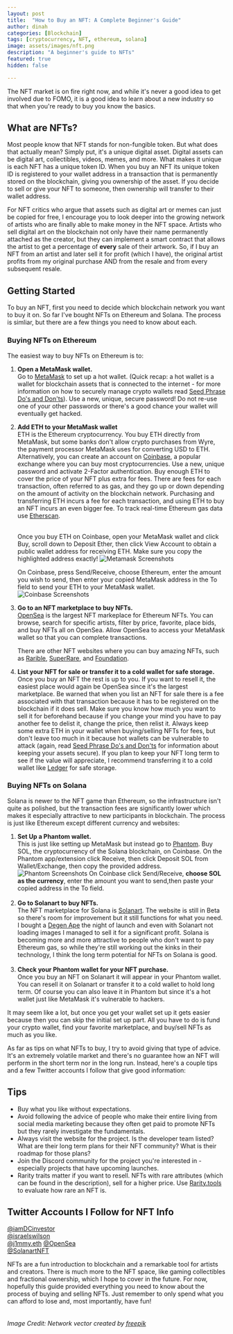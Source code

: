 ```yaml
---
layout: post
title:  "How to Buy an NFT: A Complete Beginner's Guide"
author: dinah
categories: [Blockchain]
tags: [cryptocurrency, NFT, ethereum, solana]
image: assets/images/nft.png
description: "A beginner's guide to NFTs"
featured: true
hidden: false

---
```



The NFT market is on fire right now, and while it's never a good idea to get involved due to FOMO, it is a good idea to learn about a new industry so that when you're ready to buy you know the basics.  

## What are NFTs?
Most people know that NFT stands for non-fungible token. But what does that actually mean? Simply put, it's a unique digital asset. Digital assets can be digital art, collectibles, videos, memes, and more. What makes it unique is each NFT has a unique token ID. When you buy an NFT its unique token ID is registered to your wallet address in a transaction that is permanently stored on the blockchain, giving you ownership of the asset. If you decide to sell or give your NFT to someone, then ownership will transfer to their wallet address.  

For NFT critics who argue that assets such as digital art or memes can just be copied for free, I encourage you to look deeper into the growing network of artists who are finally able to make money in the NFT space. Artists who sell digital art on the blockchain not only have their name permanently attached as the creator, but they can implement a smart contract that allows the artist to get a percentage of **every** sale of their artwork. So, if I buy an NFT from an artist and later sell it for profit (which I have), the original artist profits from my original purchase AND from the resale and from every subsequent resale.   

## Getting Started
To buy an NFT, first you need to decide which blockchain network you want to buy it on. So far I've bought NFTs on Ethereum and Solana. The process is simliar, but there are a few things you need to know about each.  

### Buying NFTs on Ethereum
The easiest way to buy NFTs on Ethereum is to:
1. **Open a MetaMask wallet.**  
   Go to [MetaMask](https://metamask.io/) to set up a hot wallet. (Quick recap: a hot wallet is a wallet for blockchain assets that is connected to the internet - for more information on how to securely manage crypto wallets read [Seed Phrase Do's and Don'ts](https://cybergirldinah.github.io/seed-phrases/)). Use a new, unique, secure password! Do not re-use one of your other passwords or there's a good chance your wallet will eventually get hacked.
   
2. **Add ETH to your MetaMask wallet**  
   ETH is the Ethereum cryptocurrency. You buy ETH directly from MetaMask, but some banks don't allow crypto purchases from Wyre, the payment processor MetaMask uses for converting USD to ETH. Alternatively, you can create an account on [Coinbase](https://www.coinbase.com/), a popular exchange where you can buy most cryptocurrencies. Use a new, unique password and activate 2-Factor authentication. Buy enough ETH to cover the price of your NFT plus extra for fees. There are fees for each transaction, often referred to as gas, and they go up or down depending on the amount of activity on the blockchain network. Purchasing and transferring ETH incurs a fee for each transaction, and using ETH to buy an NFT incurs an even bigger fee. To track real-time Ethereum gas data use [Etherscan](https://etherscan.io/gastracker).<br><br>

   Once you buy ETH on Coinbase, open your MetaMask wallet and click Buy, scroll down to Deposit Ether, then click View Account to obtain a public wallet address for receiving ETH. Make sure you copy the highlighted address exactly! 
   ![Metamask Screenshots](/assets/images/metamask.png)  

   On Coinbase, press Send/Receive, choose Ethereum, enter the amount you wish to send, then enter your copied MetaMask address in the To field to send your ETH to your MetaMask wallet.
   ![Coinbase Screenshots](/assets/images/coinbase.png)  <br>
   
  
3. **Go to an NFT marketplace to buy NFTs.**  
   [OpenSea](https://opensea.io/) is the largest NFT markeplace for Ethereum NFTs. You can browse, search for specific artists, filter by price, favorite, place bids, and buy NFTs all on OpenSea. Allow OpenSea to access your MetaMask wallet so that you can complete transactions.  

   There are other NFT websites where you can buy amazing NFTs, such as [Rarible](https://rarible.com/), [SuperRare](https://superrare.com/), and [Foundation](https://foundation.app/).<br> 

4. **List your NFT for sale or transfer it to a cold wallet for safe storage.**  
Once you buy an NFT the rest is up to you. If you want to resell it, the easiest place would again be OpenSea since it's the largest marketplace. Be warned that when you list an NFT for sale there is a fee associated with that transaction because it has to be registered on the blockchain if it does sell. Make sure you know how much you want to sell it for beforehand because if you change your mind you have to pay another fee to delist it, change the price, then relist it. Always keep some extra ETH in your wallet when buying/selling NFTs for fees, but don't leave too much in it because hot wallets can be vulnerable to attack (again, read [Seed Phrase Do's and Don'ts](https://cybergirldinah.github.io/seed-phrases/) for information about keeping your assets secure). If you plan to keep your NFT long term to see if the value will appreciate, I recommend transferring it to a cold wallet like [Ledger](https://www.ledger.com/) for safe storage.  

### Buying NFTs on Solana
Solana is newer to the NFT game than Ethereum, so the infrastructure isn't quite as polished, but the transaction fees are significantly lower which makes it especially attractive to new participants in blockchain. The process is just like Ethereum except different currency and websites:  

1. **Set Up a Phantom wallet.**  
   This is just like setting up MetaMask but instead go to [Phantom](https://phantom.app/). Buy SOL, the cryptocurrency of the Solana blockchain, on Coinbase. On the Phantom app/extension click Receive, then click Deposit SOL from Wallet/Exchange, then copy the provided address. 
   ![Phantom Screenshots](/assets/images/phantom.png)
   On Coinbase click Send/Receive, **choose SOL as the currency**, enter the amount you want to send,then paste your copied address in the To field. <br><br>
2. **Go to Solanart to buy NFTs.**  
   The NFT marketplace for Solana is [Solanart](https://solanart.io/). The website is still in Beta so there's room for improvement but it still functions for what you need. I bought a [Degen Ape](https://solanart.io/collections/degenape) the night of launch and even with Solanart not loading images I managed to sell it for a significant profit. Solana is becoming more and more attractive to people who don't want to pay Ethereum gas, so while they're still working out the kinks in their technology, I think the long term potential for NFTs on Solana is good.<br><br>
3. **Check your Phantom wallet for your NFT purchase.**  
   Once you buy an NFT on Solanart it will appear in your Phantom wallet. You can resell it on Solanart or transfer it to a cold wallet to hold long term. Of course you can also leave it in Phantom but since it's a hot wallet just like MetaMask it's vulnerable to hackers.  

It may seem like a lot, but once you get your wallet set up it gets easier because then you can skip the initial set up part. All you have to do is fund your crypto wallet, find your favorite marketplace, and buy/sell NFTs as much as you like.  
 
As far as tips on what NFTs to buy, I try to avoid giving that type of advice. It's an extremely volatile market and there's no guarantee how an NFT will perform in the short term nor in the long run. Instead, here's a couple tips and a few Twitter accounts I follow that give good information:

## Tips
 - Buy what you like without expectations.  
 - Avoid following the advice of people who make their entire living from social media marketing because they often get paid to promote NFTs but they rarely investigate the fundamentals.
 - Always visit the website for the project. Is the developer team listed? What are their long term plans for their NFT community? What is their roadmap for those plans?
 - Join the Discord community for the project you're interested in - especially projects that have upcoming launches.
 - Rarity traits matter if you want to resell. NFTs with rare attributes (which can be found in the description), sell for a higher price. Use [Rarity.tools](https://rarity.tools/) to evaluate how rare an NFT is.

## Twitter Accounts I Follow for NFT Info
[@iamDCinvestor](https://twitter.com/iamDCinvestor)  
[@israelswilson](https://twitter.com/israelswilson)  
[@j1mmy.eth](https://twitter.com/j1mmyeth)
[@OpenSea](https://twitter.com/opensea)  
[@SolanartNFT](https://twitter.com/SolanartNFT)  

NFTs are a fun introduction to blockchain and a remarkable tool for artists and creators. There is much more to the NFT space, like gaming collectibles and fractional ownership, which I hope to cover in the future. For now, hopefully this guide provided everything you need to know about the process of buying and selling NFTs. Just remember to only spend what you can afford to lose and, most importantly, have fun!  
<br><br>
*Image Credit: Network vector created by [freepik](www.freepik.com)*  